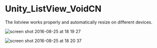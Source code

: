 # Unity_ListView_VoidCN

The listview works properly and automatically resize on different devices.

![screen shot 2016-08-25 at 18 19 27](https://cloud.githubusercontent.com/assets/2805153/17963433/81bea5ea-6af0-11e6-9a38-767725e814ff.png)

![screen shot 2016-08-25 at 18 20 37](https://cloud.githubusercontent.com/assets/2805153/17963458/a70b60d6-6af0-11e6-8198-93792da2a043.png)
